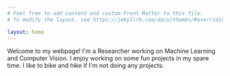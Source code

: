 ```yaml
---
# Feel free to add content and custom Front Matter to this file.
# To modify the layout, see https://jekyllrb.com/docs/themes/#overriding-theme-defaults

layout: home
---
```

Welcome to my webpage! I'm a Researcher working on Machine Learning and Computer Vision. I enjoy working on some fun projects in my spare time. I like to bike and hike if I'm not doing any projects.
